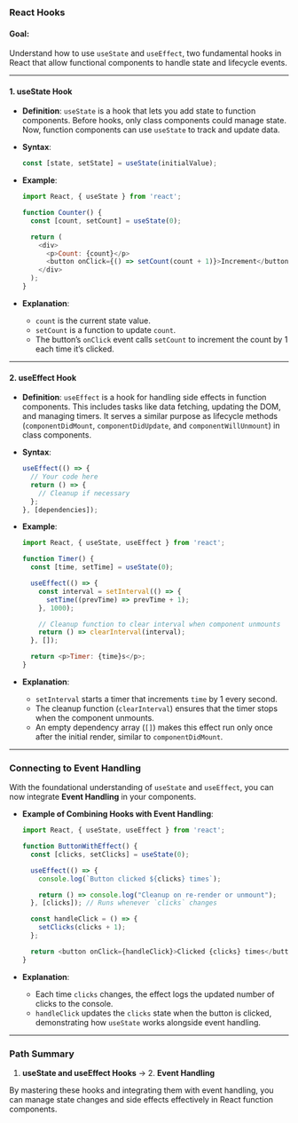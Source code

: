 

### **React Hooks**

#### **Goal**:
Understand how to use `useState` and `useEffect`, two fundamental hooks in React that allow functional components to handle state and lifecycle events.

---

#### **1. useState Hook**

- **Definition**: `useState` is a hook that lets you add state to function components. Before hooks, only class components could manage state. Now, function components can use `useState` to track and update data.
  
- **Syntax**:
  ```javascript
  const [state, setState] = useState(initialValue);
  ```

- **Example**:
  ```javascript
  import React, { useState } from 'react';

  function Counter() {
    const [count, setCount] = useState(0);

    return (
      <div>
        <p>Count: {count}</p>
        <button onClick={() => setCount(count + 1)}>Increment</button>
      </div>
    );
  }
  ```

- **Explanation**:
  - `count` is the current state value.
  - `setCount` is a function to update `count`.
  - The button’s `onClick` event calls `setCount` to increment the count by 1 each time it’s clicked.

---

#### **2. useEffect Hook**

- **Definition**: `useEffect` is a hook for handling side effects in function components. This includes tasks like data fetching, updating the DOM, and managing timers. It serves a similar purpose as lifecycle methods (`componentDidMount`, `componentDidUpdate`, and `componentWillUnmount`) in class components.

- **Syntax**:
  ```javascript
  useEffect(() => {
    // Your code here
    return () => {
      // Cleanup if necessary
    };
  }, [dependencies]);
  ```

- **Example**:
  ```javascript
  import React, { useState, useEffect } from 'react';

  function Timer() {
    const [time, setTime] = useState(0);

    useEffect(() => {
      const interval = setInterval(() => {
        setTime((prevTime) => prevTime + 1);
      }, 1000);

      // Cleanup function to clear interval when component unmounts
      return () => clearInterval(interval);
    }, []);

    return <p>Timer: {time}s</p>;
  }
  ```

- **Explanation**:
  - `setInterval` starts a timer that increments `time` by 1 every second.
  - The cleanup function (`clearInterval`) ensures that the timer stops when the component unmounts.
  - An empty dependency array (`[]`) makes this effect run only once after the initial render, similar to `componentDidMount`.

---

### **Connecting to Event Handling**

With the foundational understanding of `useState` and `useEffect`, you can now integrate **Event Handling** in your components.

   - **Example of Combining Hooks with Event Handling**:
     ```javascript
     import React, { useState, useEffect } from 'react';

     function ButtonWithEffect() {
       const [clicks, setClicks] = useState(0);

       useEffect(() => {
         console.log(`Button clicked ${clicks} times`);

         return () => console.log("Cleanup on re-render or unmount");
       }, [clicks]); // Runs whenever `clicks` changes

       const handleClick = () => {
         setClicks(clicks + 1);
       };

       return <button onClick={handleClick}>Clicked {clicks} times</button>;
     }
     ```

   - **Explanation**:
     - Each time `clicks` changes, the effect logs the updated number of clicks to the console.
     - `handleClick` updates the `clicks` state when the button is clicked, demonstrating how `useState` works alongside event handling.

---

### **Path Summary**
1. **useState and useEffect Hooks** → 2. **Event Handling**

By mastering these hooks and integrating them with event handling, you can manage state changes and side effects effectively in React function components. 
